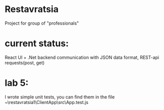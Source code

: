 # Restavratsia
Project for group of "professionals"

# current status:
React UI + .Net backend communication with JSON data format, REST-api requests(post, get)

# lab 5:
I wrote simple unit tests, you can find them in the file ~\restavratsia1\ClientApp\src\App.test.js
